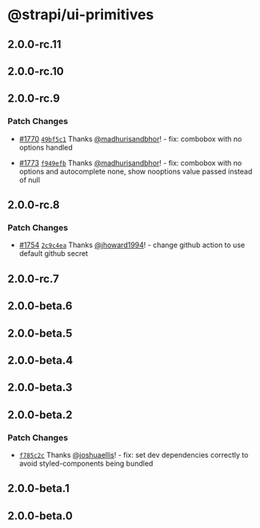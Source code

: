 # @strapi/ui-primitives

## 2.0.0-rc.11

## 2.0.0-rc.10

## 2.0.0-rc.9

### Patch Changes

- [#1770](https://github.com/strapi/design-system/pull/1770) [`49bf5c1`](https://github.com/strapi/design-system/commit/49bf5c1192f28c75416dd9669c7bf2c747fb60a0) Thanks [@madhurisandbhor](https://github.com/madhurisandbhor)! - fix: combobox with no options handled

- [#1773](https://github.com/strapi/design-system/pull/1773) [`f949efb`](https://github.com/strapi/design-system/commit/f949efbb70d5c4f7d30fb53564c47a79dce20357) Thanks [@madhurisandbhor](https://github.com/madhurisandbhor)! - fix: combobox with no options and autocomplete none, show nooptions value passed instead of null

## 2.0.0-rc.8

### Patch Changes

- [#1754](https://github.com/strapi/design-system/pull/1754) [`2c9c4ea`](https://github.com/strapi/design-system/commit/2c9c4ea0727bbaed69152a26935f95f08cf4f915) Thanks [@jhoward1994](https://github.com/jhoward1994)! - change github action to use default github secret

## 2.0.0-rc.7

## 2.0.0-beta.6

## 2.0.0-beta.5

## 2.0.0-beta.4

## 2.0.0-beta.3

## 2.0.0-beta.2

### Patch Changes

- [`f785c2c`](https://github.com/strapi/design-system/commit/f785c2ca80b05c5df405aac1ebd767b2c59d4c53) Thanks [@joshuaellis](https://github.com/joshuaellis)! - fix: set dev dependencies correctly to avoid styled-components being bundled

## 2.0.0-beta.1

## 2.0.0-beta.0
